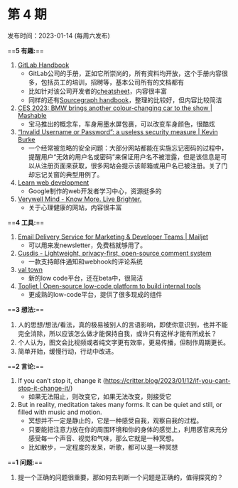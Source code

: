 # 第 4 期
发布时间：2023-01-14 (每周六发布)

==**5 有趣:**== 
1. [GitLab Handbook](https://about.gitlab.com/handbook/)
	- GitLab公司的手册，正如它所崇尚的，所有资料均开放，这个手册内容很多，包括员工的培训，招聘等，基本公司所有的文档都有
	- 比如针对该公司开发者的[cheatsheet](https://about.gitlab.com/handbook/engineering/development/dev/create/editor/developer-cheatsheet/)，内容很丰富
	- 同样的还有[Sourcegraph handbook](https://handbook.sourcegraph.com/)，整理的比较好，但内容比较简洁
2. [CES 2023: BMW brings another colour-changing car to the show | Mashable](https://mashable.com/article/bmw-i-vision-dee-color-changing-ces-2023)
	- 宝马推出的概念车，车身用墨水屏包裹，可以改变车身颜色，很酷炫
3. [“Invalid Username or Password”: a useless security measure | Kevin Burke](https://kevin.burke.dev/kevin/invalid-username-or-password-useless/)
	- 一个经常被忽略的安全问题：大部分网站都能在实施忘记密码的过程中，提醒用户“无效的用户名或密码”来保证用户名不被泄露，但是该信息是可以从注册页面来获取，很多网站会提示该邮箱或用户名已被注册。关了门却忘记关窗的典型用例了。
4. [Learn web development](https://web.dev/learn/)
	- Google制作的web开发者学习中心，资源挺多的
5. [Verywell Mind - Know More. Live Brighter.](https://www.verywellmind.com/)
	- 关于心理健康的网站，内容很丰富

==**4 工具:**==
1. [Email Delivery Service for Marketing & Developer Teams | Mailjet](https://www.mailjet.com/)
	- 可以用来发newsletter，免费档就够用了。
2. [Cusdis - Lightweight, privacy-first, open-source comment system](https://cusdis.com/)
	- 一款支持邮件通知和webhook的评论系统
3. [val town](https://www.val.town/)
	- 新的low code平台，还在beta中，很简洁
4. [Tooljet | Open-source low-code platform to build internal tools](https://www.tooljet.com/)
	- 更成熟的low-code平台，提供了很多现成的组件

==**3 想法:**== 
1. 人的思想/想法/看法，真的极易被别人的言语影响，即使你意识到，也并不能完全消除，所以应该怎么做才能保持自我，或许只有这样才能有所成长？
2. 个人认为，图文会比视频或者纯文字更有效率，更易传播，但制作周期更长。
3. 简单开始，缓慢行动，行动中改进。

==**2 言论:**==
1. If you can’t stop it, change it (https://critter.blog/2023/01/12/if-you-cant-stop-it-change-it/)
	- 如果无法阻止，则改变它，如果无法改变，则接受它
2. But in reality, meditation takes many forms. It can be quiet and still, or filled with music and motion. 
	- 冥想并不一定是静止的，它是一种感受自我，观察自我的过程。
	- 只要能把注意力放在你的周围环境和你的身体的感觉上，利用感官来充分感受每一个声音、视觉和气味，那么它就是一种冥想。
	- 比如散步，一定程度的发呆，听歌，都可以是一种冥想

==**1 问题:**== 
1. 提一个正确的问题很重要，那如何去判断一个问题是正确的，值得探究的？




